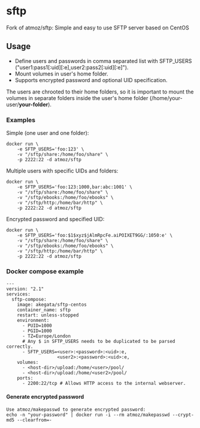 # sftp
Fork of atmoz/sftp:
Simple and easy to use SFTP server based on CentOS

## Usage
- Define users and passwords in comma separated list with SFTP_USERS ("user1:pass1[:uid][:e],user2:pass2[:uid][:e]").
- Mount volumes in user's home folder.
- Supports encrypted password and optional UID specification.

The users are chrooted to their home folders, so it is important to mount the volumes in separate folders inside the user's home folder (/home/your-user/**your-folder**).

### Examples
Simple (one user and one folder):

```
docker run \
    -e SFTP_USERS='foo:123' \
    -v "/sftp/share:/home/foo/share" \
    -p 2222:22 -d atmoz/sftp
```

Multiple users with specific UIDs and folders:

```
docker run \
    -e SFTP_USERS='foo:123:1000,bar:abc:1001' \
    -v "/sftp/share:/home/foo/share" \
    -v "/sftp/ebooks:/home/foo/ebooks" \
    -v "/sftp/http:/home/bar/http" \
    -p 2222:22 -d atmoz/sftp
```

Encrypted password and specified UID:

```
docker run \
    -e SFTP_USERS='foo:$1$xyz$jAlmRpcFe.aiPOIXET9GG/:1050:e' \
    -v "/sftp/share:/home/foo/share" \
    -v "/sftp/ebooks:/home/foo/ebooks" \
    -v "/sftp/http:/home/bar/http" \
    -p 2222:22 -d atmoz/sftp
```

### Docker compose example
```
---
version: "2.1"
services:
  sftp-compose:
    image: akegata/sftp-centos
    container_name: sftp
    restart: unless-stopped
    environment:
      - PUID=1000
      - PGID=1000
      - TZ=Europe/London
      # Any $ in SFTP_USERS needs to be duplicated to be parsed correctly.
      - SFTP_USERS=<user>:<password>:<uid>:e,
                   <user2>:<password>:<uid>:e,
    volumes:
      - <host-dir>/upload:/home/<user>/pool/
      - <host-dir>/upload:/home/<user2>/pool/
    ports:
      - 2200:22/tcp # Allows HTTP access to the internal webserver.

```

#### Generate encrypted password
```
Use atmoz/makepasswd to generate encrypted password:
echo -n "your-password" | docker run -i --rm atmoz/makepasswd --crypt-md5 --clearfrom=-
```

